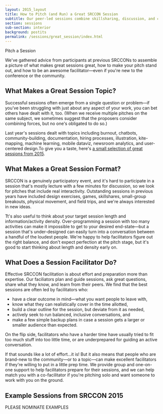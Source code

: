 ```yaml
---
layout: 2015_layout
title: How to Pitch (and Run) a Great SRCCON Session
subtitle: Our peer-led sessions combine skillsharing, discussion, and collaboration. Proposals are open through April 20!
section: sessions
sub-section: interior
background: postits
permalink: /sessions/great_session/index.html
---
```

<!--session button-->
<p class="btn" id="pitchbutton">Pitch a Session</p>
<!--<p class="bottomrun">We're already recieving great sessions. <a href="">View the proposals so far.</a></p>-->

<script type="text/javascript">
document.getElementById("pitchbutton").onclick = function () {
  location.href = "/sessions/pitch";
};
</script>
<!-- end session button -->

We've gathered advice from participants at previous SRCCONs to assemble a picture of what makes great sessions great, how to make your pitch stand out, and how to be an awesome facilitator—even if you're new to the conference or the community.

## What Makes a Great Session Topic?

Successful sessions often emerge from a single question or problem—if you’ve been struggling with just about any aspect of your work, you can bet others have dealt with it, too. (When we receive multiple pitches on the same subject, we sometimes suggest that the proposers consider combining forces, but no one's obligated to do so.)

Last year's sessions dealt with topics including burnout, chatbots, community-building, documentation, hiring processes, illustration, kite-mapping, machine learning, mobile dataviz, newsroom analytics, and user-centered design.To give you a taste, here's [a small selection of great sessions from 2015](#examples).

## What Makes a Great Session Format?

SRCCON is a genuinely participatory event, and it's hard to participate in a session that's mostly lecture with a few minutes for discussion, so we look for pitches that include real interactivity. Outstanding sessions in previous years have included design exercises, games, skillshares, small-group breakouts, physical movement, and field trips, and we're always interested in new ideas.

Tt's also useful to think about your target session length and information/activity density. Over-programming a session with too many activities can make it impossible to get to your desired end-state—but a session that's under-designed can easily turn into a conversation between a handful of the loudest people. We're happy to help facilitators figure out the right balance, and don't expect perfection at the pitch stage, but it's good to start thinking about length and density early on.

## What Does a Session Facilitator Do?

Effective SRCCON facilitation is about effort and preparation more than expertise. Our faciliators plan and guide sessions, ask great questions, share what they know, and learn from their peers. We find that the best sessions are often led by facilitators who:

* have a clear outcome in mind—what you want people to leave with, 
* know what they can realistically cover in the time allotted,  
* build a clear outline for the session, but deviate from it as needed,
* actively seek to run balanced, inclusive conversations, and
* make a few simple backup plans in case a session gets a larger or smaller audience than expected.

On the flip side, facilitators who have a harder time have usually tried to fit too much stuff into too little time, or are underprepared for guiding an active conversation. 

If that sounds like a lot of effort…it is! But it also means that people who are brand-new to the community—or to a topic—can make excellent facilitators if they're willing to put in a little prep time. We provide group and one-on-one support to help facilitators prepare for their sessions, and we can help match you with a co-facilitator if you're pitching solo and want someone to work with you on the ground.

<div id="examples"></div>

## Example Sessions from SRCCON 2015

PLEASE NOMINATE EXAMPLES